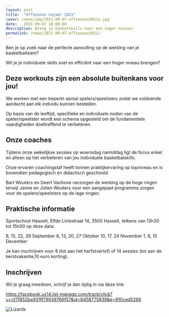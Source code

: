 ```yaml
---
layout: post
title:  "Offseason najaar 2021"
cover: /news/img/2021-09-07-offseason2021a.jpg
date:   2021-09-07 10:00:00
description: Breng je basketskills naar een hoger niveau!
permalink: /news/2021-09-07-offseason2021/
---
```


Ben je op zoek naar de perfecte aanvulling op de werking van je basketbalteam?

Wil je je individuele skills snel en efficiënt naar een hoger niveau brengen?

##  Deze workouts zijn een absolute buitenkans voor jou!

We werken met een beperkt aantal spelers/speelsters zodat we voldoende aandacht aan elk individu kunnen besteden.

Op basis van de leeftijd, specifieke en individuele noden van de speler/speelster wordt een schema opgesteld om de fundamentele vaardigheden doeltreffend te verbeteren.

## Onze coaches

Tijdens onze wekelijkse sessies op woensdag namiddag ligt de focus enkel en alleen op het verbeteren van jou individuele basketbalskills.

Onze ervaren coachingstaf heeft tonnen praktijkervaring op topniveau en is bovendien pedagogisch en didactisch geschoold.  

Bart Wouters en Geert Vanhove verzorgen de werking op de hoge ringen terwijl Janne en Jolien Wouters voor een aangepast programma zorgen voor de spelers/speelsters op de lage ringen.  

## Praktische informatie

Sportschool Hasselt, Elfde Liniestraat 14, 3500 Hasselt, telkens van 13h30 tot 15h00 op deze data:

8, 15, 22, 29 September
6, 13, 20, 27 Oktober
10, 17, 24 November
1, 8, 15 December

Je kan inschrijven voor 8 (tot aan het herfstverlof) of 14 sessies (tot aan de kerstvakantie,10 euro korting).

## Inschrijven

Wil je graag meedoen, schrijf je dan tijdig in via deze link:

https://facebook.us14.list-manage.com/track/click?u=cf7f852ba931ff79939766f57&id=8458775839&e=910ced5266


![Lizards](/news/img/2021-09-07-offseason2021.jpg)


